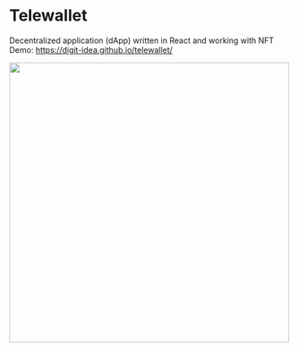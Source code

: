 # Telewallet
Decentralized application (dApp) written in React and working with NFT
Demo: https://digit-idea.github.io/telewallet/

<img src="https://github.com/Digit-Idea/telewallet/assets/56224288/9bb33967-b1c0-42be-8518-d0ea1c0b91e8" width="500">


